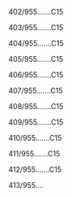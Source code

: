 402/955.......C15 


403/955.......C15 


404/955.......C15 


405/955.......C15 


406/955.......C15 


407/955.......C15 


408/955.......C15 


409/955.......C15 


410/955.......C15 


411/955.......C15 


412/955.......C15 


413/955.... 

